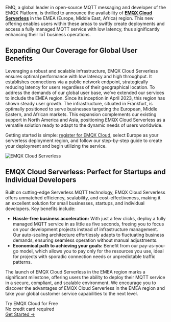 EMQ, a global leader in open-source MQTT messaging and developer of the EMQX Platform, is thrilled to announce the availability of **[EMQX Cloud Serverless](https://www.emqx.com/en/cloud/serverless-mqtt)** in the EMEA (Europe, Middle East, Africa) region. This new offering enables users within these areas to swiftly create deployments and access a fully managed MQTT service with low latency, thus significantly enhancing their IoT business operations.

## Expanding Our Coverage for Global User Benefits

Leveraging a robust and scalable infrastructure, EMQX Cloud Serverless ensures optimal performance with low latency and high throughput. It establishes connections via a public network endpoint, strategically reducing latency for users regardless of their geographical location. To address the demands of our global user base, we’ve extended our services to include the EMEA region. Since its inception in April 2023, this region has shown steady user growth. The infrastructure, situated in Frankfurt, is optimally positioned to serve businesses targeting the European, Middle Eastern, and African markets. This expansion complements our existing support in North America and Asia, positioning EMQX Cloud Serverless as a versatile solution ready to adapt to the dynamic needs of users worldwide.

Getting started is simple: [register for EMQX Cloud](https://accounts.emqx.com/signup?continue=https%3A%2F%2Fcloud-intl.emqx.com%2Fconsole%2F), select Europe as your serverless deployment region, and follow our step-by-step guide to create your deployment and begin utilizing the service.

![EMQX Cloud Serverless](https://assets.emqx.com/images/a9f34c3183e81a0e681b748576e9ba7b.png)

## EMQX Cloud Serverless: Perfect for Startups and Individual Developers

Built on cutting-edge Serverless MQTT technology, EMQX Cloud Serverless offers unmatched efficiency, scalability, and cost-effectiveness, making it an excellent solution for small businesses, startups, and individual developers. Key benefits include:

- **Hassle-free business acceleration:** With just a few clicks, deploy a fully managed MQTT service in as little as five seconds, freeing you to focus on your development projects instead of infrastructure management. Our auto-scaling architecture effortlessly adapts to fluctuating business demands, ensuring seamless operation without manual adjustments.
- **Economical path to achieving your goals:** Benefit from our pay-as-you-go model, which allows you to pay only for the resources you use, ideal for projects with sporadic connection needs or unpredictable traffic patterns. 

The launch of EMQX Cloud Serverless in the EMEA region marks a significant milestone, offering users the ability to deploy their MQTT service in a secure, compliant, and scalable environment. We encourage you to discover the advantages of EMQX Cloud Serverless in the EMEA region and take your global customer service capabilities to the next level.



<section class="promotion">
    <div>
        Try EMQX Cloud for Free
        <div class="is-size-14 is-text-normal has-text-weight-normal">No credit card required</div>
    </div>
    <a href="https://accounts.emqx.com/signup?continue=https://cloud-intl.emqx.com/console/deployments/0?oper=new" class="button is-gradient px-5">Get Started →</a>
</section>
